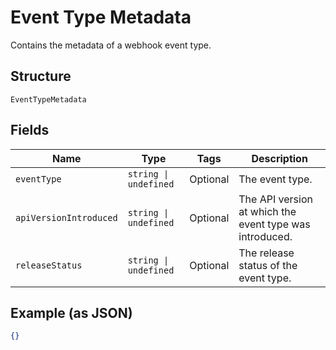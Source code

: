 
# Event Type Metadata

Contains the metadata of a webhook event type.

## Structure

`EventTypeMetadata`

## Fields

| Name | Type | Tags | Description |
|  --- | --- | --- | --- |
| `eventType` | `string \| undefined` | Optional | The event type. |
| `apiVersionIntroduced` | `string \| undefined` | Optional | The API version at which the event type was introduced. |
| `releaseStatus` | `string \| undefined` | Optional | The release status of the event type. |

## Example (as JSON)

```json
{}
```

